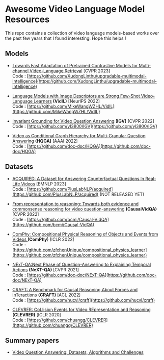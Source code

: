 # Awesome Video Language Model Resources

This repo contains a collection of video language models-based works over the past few years that I found interesting. Hope this helps !

## Models

- [Towards Fast Adaptation of Pretrained Contrastive Models for Multi-channel Video-Language Retrieval](https://arxiv.org/abs/2206.02082) \[CVPR 2023\]\
Code : [https://github.com/XudongLinthu/upgradable-multimodal-intelligence](https://github.com/XudongLinthu/upgradable-multimodal-intelligence)

- [Language Models with Image Descriptors are Strong Few-Shot Video-Language Learners](https://arxiv.org/abs/2205.10747.pdf) **(VidIL)** \[NeurIPS 2022\]\
Code : [https://github.com/MikeWangWZHL/VidIL](https://github.com/MikeWangWZHL/VidIL)

- [Invariant Grounding for Video Question Answering](https://openaccess.thecvf.com/content/CVPR2022/papers/Li_Invariant_Grounding_for_Video_Question_Answering_CVPR_2022_paper.pdf)  **(IGV)** \[CVPR 2022\]\
Code : [https://github.com/yl3800/IGV](https://github.com/yl3800/IGV)

- [Video as Conditional Graph Hierarchy for Multi-Granular Question Answering](https://arxiv.org/abs/2112.06197) **(HQGA)** \[AAAI 2022\]\
Code : [https://github.com/doc-doc/HQGA](https://github.com/doc-doc/HQGA)


## Datasets

- [ACQUIRED: A Dataset for Answering Counterfactual Questions In Real-Life Videos](https://arxiv.org/abs/2311.01620) \[EMNLP 2023\] \
Code : [https://github.com/PlusLabNLP/acquired](https://github.com/PlusLabNLP/acquired) (NOT RELEASED YET)

- [From representation to reasoning: Towards both evidence and commonsense reasoning for video question-answering](https://arxiv.org/abs/2205.14895.pdf) **(CausalVidQA)** \[CVPR 2022\]\
Code : [https://github.com/bcmi/Causal-VidQA](https://github.com/bcmi/Causal-VidQA)

- [ComPhy: Compositional Physical Reasoning of Objects and Events from Videos
](https://arxiv.org/abs/2205.01089) **(ComPhy)** \[ICLR 2022\] \
Code : [https://github.com/zfchenUnique/compositional_physics_learner](https://github.com/zfchenUnique/compositional_physics_learner)

- [NExT-QA:Next Phase of Question-Answering to Explaining Temporal Actions](https://arxiv.org/abs/2105.08276.pdf) **(NeXT-QA)** \[CVPR 2021\] \
Code : [https://github.com/doc-doc/NExT-QA](https://github.com/doc-doc/NExT-QA)

- [CRAFT: A Benchmark for Causal Reasoning About Forces and inTeractions](https://arxiv.org/abs/2012.04293) **(CRAFT)** \[ACL 2022\] \
Code : [https://github.com/hucvl/craft](https://github.com/hucvl/craft)

- [CLEVRER: CoLlision Events for Video REpresentation and Reasoning
](https://arxiv.org/abs/1910.01442) **(CLEVRER)** \[ICLR 2020\] \
Code : [https://github.com/chuangg/CLEVRER](https://github.com/chuangg/CLEVRER)

## Summary papers

- [Video Question Answering: Datasets, Algorithms and Challenges](https://arxiv.org/abs/2203.01225.pdf)

